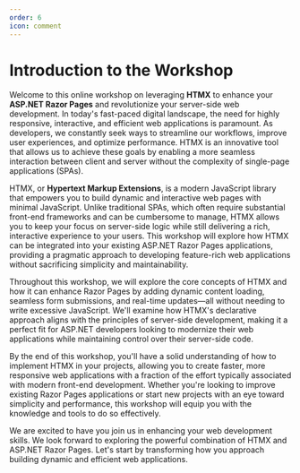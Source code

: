 ```yaml
---
order: 6
icon: comment
---
```

# Introduction to the Workshop

Welcome to this online workshop on leveraging **HTMX** to enhance your **ASP.NET Razor Pages** and revolutionize your server-side web development. In today's fast-paced digital landscape, the need for highly responsive, interactive, and efficient web applications is paramount. As developers, we constantly seek ways to streamline our workflows, improve user experiences, and optimize performance. HTMX is an innovative tool that allows us to achieve these goals by enabling a more seamless interaction between client and server without the complexity of single-page applications (SPAs).

HTMX, or **Hypertext Markup Extensions**, is a modern JavaScript library that empowers you to build dynamic and interactive web pages with minimal JavaScript. Unlike traditional SPAs, which often require substantial front-end frameworks and can be cumbersome to manage, HTMX allows you to keep your focus on server-side logic while still delivering a rich, interactive experience to your users. This workshop will explore how HTMX can be integrated into your existing ASP.NET Razor Pages applications, providing a pragmatic approach to developing feature-rich web applications without sacrificing simplicity and maintainability.

Throughout this workshop, we will explore the core concepts of HTMX and how it can enhance Razor Pages by adding dynamic content loading, seamless form submissions, and real-time updates—all without needing to write excessive JavaScript. We'll examine how HTMX's declarative approach aligns with the principles of server-side development, making it a perfect fit for ASP.NET developers looking to modernize their web applications while maintaining control over their server-side code.

By the end of this workshop, you'll have a solid understanding of how to implement HTMX in your projects, allowing you to create faster, more responsive web applications with a fraction of the effort typically associated with modern front-end development. Whether you're looking to improve existing Razor Pages applications or start new projects with an eye toward simplicity and performance, this workshop will equip you with the knowledge and tools to do so effectively.

We are excited to have you join us in enhancing your web development skills. We look forward to exploring the powerful combination of HTMX and ASP.NET Razor Pages. Let's start by transforming how you approach building dynamic and efficient web applications.
